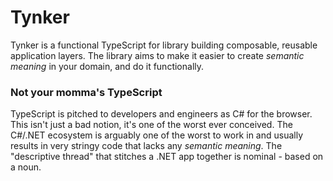 # Tynker
Tynker is a functional TypeScript for library building composable, reusable application layers. The library aims to make it easier to create _semantic meaning_ in your domain, and do it functionally.

### Not your momma's TypeScript
TypeScript is pitched to developers and engineers as C# for the browser. This isn't just a bad notion, it's one of the worst ever conceived. The C#/.NET ecosystem is arguably one of the worst to work in and usually results in very stringy code that lacks any _semantic meaning_. The "descriptive thread" that stitches a .NET app together is nominal - based on a noun.
